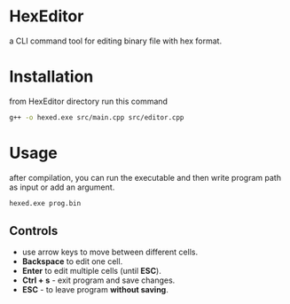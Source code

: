 # HexEditor
a CLI command tool for editing binary file with hex format.
# Installation
from HexEditor directory run this command
```bash
g++ -o hexed.exe src/main.cpp src/editor.cpp
```
# Usage
after compilation, you can run the executable and then write program path as input or add an argument.
```bash
hexed.exe prog.bin
```
## Controls
- use arrow keys to move between different cells.
- **Backspace** to edit one cell.
- **Enter** to edit multiple cells (until **ESC**).
- **Ctrl + s** - exit program and save changes.
- **ESC** - to leave program **without saving**.
